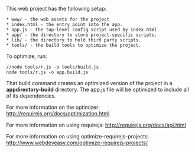 This web project has the following setup:

	* www/ - the web assets for the project
    * index.html - the entry point into the app.
    * app.js - the top-level config script used by index.html
    * app/ - the directory to store project-specific scripts.
    * lib/ - the directory to hold third party scripts.
	* tools/ - the build tools to optimize the project.

To optimize, run:

    //node tools/r.js -o tools/build.js
	node tools/r.js -o app.build.js

That build command creates an optimized version of the project in a
**appdirectory-build** directory. The app.js file will be optimized to include
all of its dependencies.

For more information on the optimizer:
http://requirejs.org/docs/optimization.html

For more information on using requirejs:
http://requirejs.org/docs/api.html

For more information on using optimize-requirejs-projects:
http://www.webdeveasy.com/optimize-requirejs-projects/

